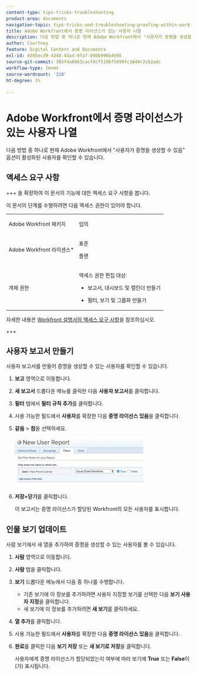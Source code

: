 ```yaml
---
content-type: tips-tricks-troubleshooting
product-area: documents
navigation-topic: tips-tricks-and-troubleshooting-proofing-within-workfront
title: Adobe Workfront에서 증명 라이선스가 있는 사용자 나열
description: 다음 방법 중 하나로 현재 Adobe Workfront에서 "사용자가 증명을 생성할 수 있음" 옵션이 활성화된 사용자를 확인할 수 있습니다.
author: Courtney
feature: Digital Content and Documents
exl-id: 4d45ecd9-4348-43a4-9fa7-090b996b4695
source-git-commit: 385f4a6663cacfdcf519bf5699fc1840c2cb2adc
workflow-type: tm+mt
source-wordcount: '310'
ht-degree: 1%

---
```


# Adobe Workfront에서 증명 라이선스가 있는 사용자 나열

다음 방법 중 하나로 현재 Adobe Workfront에서 &quot;사용자가 증명을 생성할 수 있음&quot; 옵션이 활성화된 사용자를 확인할 수 있습니다.

## 액세스 요구 사항

+++ 을 확장하여 이 문서의 기능에 대한 액세스 요구 사항을 봅니다.

이 문서의 단계를 수행하려면 다음 액세스 권한이 있어야 합니다.

<table style="table-layout:auto"> 
 <col> 
 <col> 
 <tbody> 
  <tr> 
   <td role="rowheader">Adobe Workfront 패키지</td> 
   <td> <p>임의</p> </td> 
  </tr> 
  <tr> 
   <td role="rowheader">Adobe Workfront 라이센스*</td> 
   <td> 
   <p>표준</p> 
   <p>플랜</p> </td> 
  </tr> 
  <tr> 
   <td role="rowheader">개체 권한</td> 
   <td> <p>액세스 권한 편집 대상:</p> 
    <ul> 
     <li> <p>보고서, 대시보드 및 캘린더 만들기</p> </li> 
     <li> <p>필터, 보기 및 그룹화 만들기</p> </li> 
    </ul> </td> 
  </tr> 
 </tbody> 
</table>

자세한 내용은 [Workfront 설명서의 액세스 요구 사항](/help/quicksilver/administration-and-setup/add-users/access-levels-and-object-permissions/access-level-requirements-in-documentation.md)을 참조하십시오.

+++

## 사용자 보고서 만들기

사용자 보고서를 만들어 증명을 생성할 수 있는 사용자를 확인할 수 있습니다.

1. **보고** 영역으로 이동합니다.
1. **새 보고서** 드롭다운 메뉴를 클릭한 다음 **사용자 보고서**&#x200B;를 클릭합니다.

1. **필터** 탭에서 **필터 규칙 추가**&#x200B;를 클릭합니다.

1. 사용 가능한 필드에서 **사용자**&#x200B;를 확장한 다음 **증명 라이선스 있음**&#x200B;을 클릭합니다.

1. **같음** > **참**&#x200B;을 선택하세요.

   ![report_proflicenses.png](assets/report-prooflicenses-350x135.png)

1. **저장+닫기**&#x200B;를 클릭합니다.

   이 보고서는 증명 라이선스가 할당된 Workfront의 모든 사용자를 표시합니다.

## 인물 보기 업데이트

사람 보기에서 새 열을 추가하여 증명을 생성할 수 있는 사용자를 볼 수 있습니다.

1. **사람** 영역으로 이동합니다.
1. **사람** 탭을 클릭합니다.
1. **보기** 드롭다운 메뉴에서 다음 중 하나를 수행합니다.

   * 기존 보기에 이 정보를 추가하려면 사용자 지정할 보기를 선택한 다음 **보기 사용자 지정**&#x200B;을 클릭합니다.
   * 새 보기에 이 정보를 추가하려면 **새 보기**&#x200B;를 클릭하세요.

1. **열 추가**&#x200B;를 클릭합니다.
1. 사용 가능한 필드에서 **사용자**&#x200B;를 확장한 다음 **증명 라이선스 있음**&#x200B;을 클릭합니다.

1. **완료**&#x200B;를 클릭한 다음 **보기 저장** 또는 **새 보기로 저장**&#x200B;을 클릭합니다.

   사용자에게 증명 라이선스가 할당되었는지 여부에 따라 보기에 **True** 또는 **False**&#x200B;이(가) 표시됩니다.
